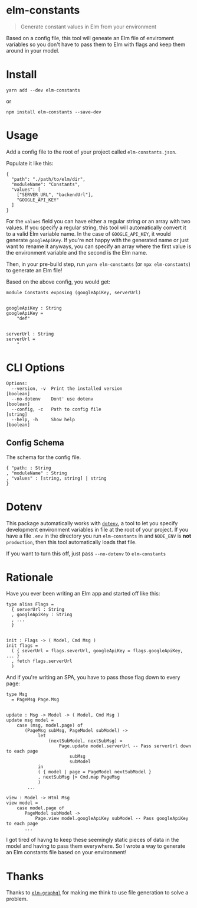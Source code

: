# elm-constants

> Generate constant values in Elm from your environment

Based on a config file, this tool will geneate an Elm file of enviroment variables so you don't
have to pass them to Elm with flags and keep them around in your model.

# Install

`yarn add --dev elm-constants`

or

`npm install elm-constants --save-dev`

# Usage

Add a config file to the root of your project called `elm-constants.json`.

Populate it like this:
```
{
  "path": "./path/to/elm/dir",
  "moduleName": "Constants",
  "values": [
    ["SERVER_URL", "backendUrl"],
    "GOOGLE_API_KEY"
  ]
}
```

For the `values` field you can have either a regular string or an array with two values. If you specify
a regular string, this tool will automatically convert it to a valid Elm variable name. In the case of `GOOGLE_API_KEY`,
it would generate `googleApiKey`. If you're not happy with the generated name or just want to rename it anyways,
you can specify an array where the first value is the environment variable and the second is the Elm name.

Then, in your pre-build step, run `yarn elm-constants` (or `npx elm-constants`) to generate an Elm file!

Based on the above config, you would get:
```
module Constants exposing (googleApiKey, serverUrl)


googleApiKey : String
googleApiKey =
    "def"


serverUrl : String
serverUrl =
    "
```


# CLI Options
```
Options:
  --version, -v  Print the installed version                      [boolean]
  --no-dotenv    Dont' use dotenv                                 [boolean]
  --config, -c   Path to config file                              [string]
  --help, -h     Show help                                        [boolean]
```

## Config Schema

The schema for the config file.

```
{ "path: : String
, "moduleName" : String
, "values" : [string, string] | string
}
```

# Dotenv

This package automatically works with [`dotenv`](https://github.com/motdotla/dotenv), a tool to let you specify
development environment variables in file at the root of your project. If you have a file `.env` in the directory
you run `elm-constants` in and `NODE_ENV` is **not** `production`, then this tool automatically loads that file.

If you want to turn this off, just pass `--no-dotenv` to `elm-constants`

# Rationale

Have you ever been writing an Elm app and started off like this:

```
type alias Flags =
  { serverUrl : String
  , googleApiKey : String
  , ...
  }


init : Flags -> ( Model, Cmd Msg )
init flags =
  ( { severUrl = flags.severUrl, googleApiKey = flags.googleApiKey, ... }
  , fetch flags.serverUrl
  )
```

And if you're writing an SPA, you have to pass those flag down to every page:

```
type Msg
  = PageMsg Page.Msg
  
  
update : Msg -> Model -> ( Model, Cmd Msg )
update msg model = 
    case (msg, model.page) of
       (PageMsg subMsg, PageModel subModel) ->
            let
                (nextSubModel, nextSubMsg) =
                    Page.update model.serverUrl -- Pass serverUrl down to each page
                        subMsg
                        subModel
            in
            ( { model | page = PageModel nextSubModel }
            , nextSubMsg |> Cmd.map PageMsg
            )
        ...
      
view : Model -> Html Msg
view model =
    case model.page of
       PageModel subModel ->
           Page.view model.googleApiKey subModel -- Pass googleApiKey to each page 
       ...
```

I got tired of havng to keep these seemingly static pieces of data in the model and having to pass them everywhere.
So I wrote a way to generate an Elm constants file based on your environment!

# Thanks

Thanks to [`elm-graphql`](https://package.elm-lang.org/packages/dillonkearns/elm-graphql/latest) for making me think to use
file generation to solve a problem.

